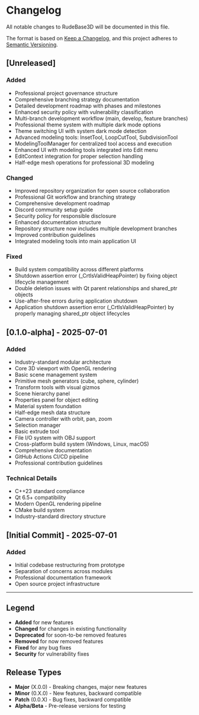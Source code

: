 # Changelog

All notable changes to RudeBase3D will be documented in this file.

The format is based on [Keep a Changelog](https://keepachangelog.com/en/1.0.0/),
and this project adheres to [Semantic Versioning](https://semver.org/spec/v2.0.0.html).

## [Unreleased]

### Added
- Professional project governance structure
- Comprehensive branching strategy documentation  
- Detailed development roadmap with phases and milestones
- Enhanced security policy with vulnerability classification
- Multi-branch development workflow (main, develop, feature branches)
- Professional theme system with multiple dark mode options
- Theme switching UI with system dark mode detection
- Advanced modeling tools: InsetTool, LoopCutTool, SubdivisionTool
- ModelingToolManager for centralized tool access and execution
- Enhanced UI with modeling tools integrated into Edit menu
- EditContext integration for proper selection handling
- Half-edge mesh operations for professional 3D modeling

### Changed
- Improved repository organization for open source collaboration
- Professional Git workflow and branching strategy
- Comprehensive development roadmap
- Discord community setup guide
- Security policy for responsible disclosure
- Enhanced documentation structure
- Repository structure now includes multiple development branches
- Improved contribution guidelines
- Integrated modeling tools into main application UI

### Fixed
- Build system compatibility across different platforms
- Shutdown assertion error (_CrtIsValidHeapPointer) by fixing object lifecycle management
- Double deletion issues with Qt parent relationships and shared_ptr objects
- Use-after-free errors during application shutdown
- Application shutdown assertion error (_CrtIsValidHeapPointer) by properly managing shared_ptr object lifecycles

## [0.1.0-alpha] - 2025-07-01

### Added
- Industry-standard modular architecture
- Core 3D viewport with OpenGL rendering
- Basic scene management system
- Primitive mesh generators (cube, sphere, cylinder)
- Transform tools with visual gizmos
- Scene hierarchy panel
- Properties panel for object editing
- Material system foundation
- Half-edge mesh data structure
- Camera controller with orbit, pan, zoom
- Selection manager
- Basic extrude tool
- File I/O system with OBJ support
- Cross-platform build system (Windows, Linux, macOS)
- Comprehensive documentation
- GitHub Actions CI/CD pipeline
- Professional contribution guidelines

### Technical Details
- C++23 standard compliance
- Qt 6.5+ compatibility
- Modern OpenGL rendering pipeline
- CMake build system
- Industry-standard directory structure

## [Initial Commit] - 2025-07-01

### Added
- Initial codebase restructuring from prototype
- Separation of concerns across modules
- Professional documentation framework
- Open source project infrastructure

---

## Legend

- **Added** for new features
- **Changed** for changes in existing functionality  
- **Deprecated** for soon-to-be removed features
- **Removed** for now removed features
- **Fixed** for any bug fixes
- **Security** for vulnerability fixes

## Release Types

- **Major** (X.0.0) - Breaking changes, major new features
- **Minor** (0.X.0) - New features, backward compatible
- **Patch** (0.0.X) - Bug fixes, backward compatible
- **Alpha/Beta** - Pre-release versions for testing

